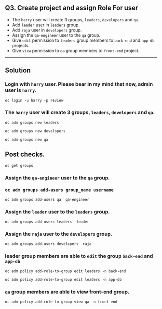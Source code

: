 ## Q3.  Create project and assign Role For user


- The `harry` user will create 3 groups, `leaders`, `developers` and `qa`. 
- Add `leader` user in `leaders` group. 
- Add `raja` user in `developers` group. 
- Assign the `qa-engineer` user to the `qa` group.
- Give `edit` permission to `leaders` group members to `back-end` and `app-db` projects.
- Give `view` permission to `qa` group members to `front-end` project.
---
## Solution
### Login with `harry` user. Please bear in my mind that now, admin user is `harry`.
```
oc login -u harry -p review
```

### The `harry` user will create 3 groups, `leaders`, `developers` and `qa`. 
```
oc adm groups new leaders
```
```
oc adm groups new developers
```
```
oc adm groups new qa
```

## Post checks.
```
oc get groups
```
### Assign the `qa-engineer` user to the `qa` group.
### `oc adm groups add-users group_name username`
```
oc adm groups add-users qa  qa-engineer
```

### Assign the `leader` user to the `leaders` group. 

```
oc adm groups add-users leaders  leader
```
### Assign the `raja` user to the `developers` group. 

```
oc adm groups add-users developers  raja
```

### leader group members are able to `edit` the group `back-end` and `app-db`
```
oc adm policy add-role-to-group edit leaders -n back-end
```
```
oc adm policy add-role-to-group edit leaders -n app-db
```
### `qa` group members are able to view front-end group. 
```
oc adm policy add-role-to-group view qa -n front-end
```
